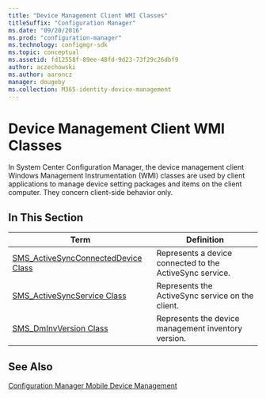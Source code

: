 ```yaml
---
title: "Device Management Client WMI Classes"
titleSuffix: "Configuration Manager"
ms.date: "09/20/2016"
ms.prod: "configuration-manager"
ms.technology: configmgr-sdk
ms.topic: conceptual
ms.assetid: fd12558f-89ee-48fd-9d23-73f29c26dbf9
author: aczechowski
ms.author: aaroncz
manager: dougeby
ms.collection: M365-identity-device-management
---
```

# Device Management Client WMI Classes
In System Center Configuration Manager, the device management client Windows Management Instrumentation (WMI) classes are used by client applications to manage device setting packages and items on the client computer. They concern client-side behavior only.  

## In This Section  

|Term|Definition|  
|----------|----------------|  
|[SMS_ActiveSyncConnectedDevice Class](../../../../../develop/reference/core/clients/client-classes/sms_activesyncconnecteddevice-client-wmi-class.md)|Represents a device connected to the ActiveSync service.|  
|[SMS_ActiveSyncService Class](../../../../../develop/reference/core/clients/client-classes/sms_activesyncservice-client-wmi-class.md)|Represents the ActiveSync service on the client.|  
|[SMS_DmInvVersion Class](../../../../../develop/reference/core/clients/client-classes/sms_dminvversion-client-wmi-class.md)|Represents the device management inventory version.|  

## See Also  
 [Configuration Manager Mobile Device Management](../../../../../develop/mdm/mobile-device-management.md)
